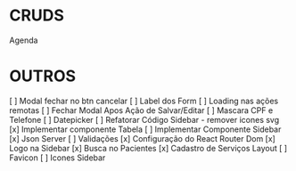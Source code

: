 # CRUDS

Agenda

# OUTROS

[ ] Modal fechar no btn cancelar
[ ] Label dos Form
[ ] Loading nas ações remotas
[ ] Fechar Modal Apos Ação de Salvar/Editar
[ ] Mascara CPF e Telefone
[ ] Datepicker
[ ] Refatorar Código Sidebar - remover icones svg
[x] Implementar componente Tabela
[ ] Implementar Componente Sidebar
[x] Json Server
[ ] Validações
[x] Configuração do React Router Dom
[x] Logo na Sidebar
[x] Busca no Pacientes
[x] Cadastro de Serviços Layout
[ ] Favicon
[ ] Icones Sidebar
